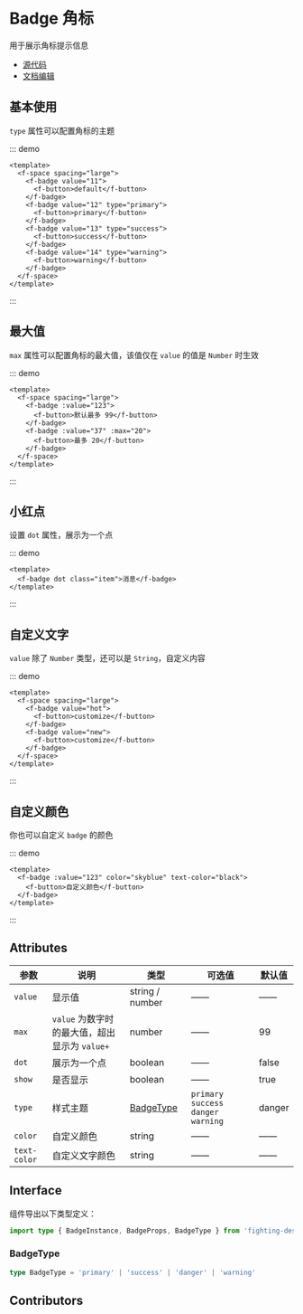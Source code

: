 # Badge 角标

用于展示角标提示信息

- [源代码](https://github.com/FightingDesign/fighting-design/tree/master/packages/fighting-design/badge)
- [文档编辑](https://github.com/FightingDesign/fighting-design/blob/master/docs/docs/components/badge.md)

## 基本使用

`type` 属性可以配置角标的主题

::: demo

```vue
<template>
  <f-space spacing="large">
    <f-badge value="11">
      <f-button>default</f-button>
    </f-badge>
    <f-badge value="12" type="primary">
      <f-button>primary</f-button>
    </f-badge>
    <f-badge value="13" type="success">
      <f-button>success</f-button>
    </f-badge>
    <f-badge value="14" type="warning">
      <f-button>warning</f-button>
    </f-badge>
  </f-space>
</template>
```

:::

## 最大值

`max` 属性可以配置角标的最大值，该值仅在 `value` 的值是 `Number` 时生效

::: demo

```vue
<template>
  <f-space spacing="large">
    <f-badge :value="123">
      <f-button>默认最多 99</f-button>
    </f-badge>
    <f-badge :value="37" :max="20">
      <f-button>最多 20</f-button>
    </f-badge>
  </f-space>
</template>
```

:::

## 小红点

设置 `dot` 属性，展示为一个点

::: demo

```vue
<template>
  <f-badge dot class="item">消息</f-badge>
</template>
```

:::

## 自定义文字

`value` 除了 `Number` 类型，还可以是 `String`，自定义内容

::: demo

```vue
<template>
  <f-space spacing="large">
    <f-badge value="hot">
      <f-button>customize</f-button>
    </f-badge>
    <f-badge value="new">
      <f-button>customize</f-button>
    </f-badge>
  </f-space>
</template>
```

:::

## 自定义颜色

你也可以自定义 `badge` 的颜色

::: demo

```vue
<template>
  <f-badge :value="123" color="skyblue" text-color="black">
    <f-button>自定义颜色</f-button>
  </f-badge>
</template>
```

:::

## Attributes

| 参数         | 说明                                          | 类型                               | 可选值                                 | 默认值 |
| ------------ | --------------------------------------------- | ---------------------------------- | -------------------------------------- | ------ |
| `value`      | 显示值                                        | string / number                    | ——                                     | ——     |
| `max`        | `value` 为数字时的最大值，超出显示为 `value+` | number                             | ——                                     | 99     |
| `dot`        | 展示为一个点                                  | boolean                            | ——                                     | false  |
| `show`       | 是否显示                                      | boolean                            | ——                                     | true   |
| `type`       | 样式主题                                      | <a href="#badgetype">BadgeType</a> | `primary` `success` `danger` `warning` | danger |
| `color`      | 自定义颜色                                    | string                             | ——                                     | ——     |
| `text-color` | 自定义文字颜色                                | string                             | ——                                     | ——     |

## Interface

组件导出以下类型定义：

```ts
import type { BadgeInstance, BadgeProps, BadgeType } from 'fighting-design'
```

### BadgeType

```ts
type BadgeType = 'primary' | 'success' | 'danger' | 'warning'
```

## Contributors

<a href="https://github.com/Tyh2001" target="_blank">
  <f-avatar round src="https://avatars.githubusercontent.com/u/73180970?v=4" />
</a>

<a href="https://github.com/xluoyu" target="_blank">
  <f-avatar round src="https://avatars.githubusercontent.com/u/36356701?v=4" />
</a>

<style scoped>
  .f-badge {
    margin: 10px;
  }
</style>
